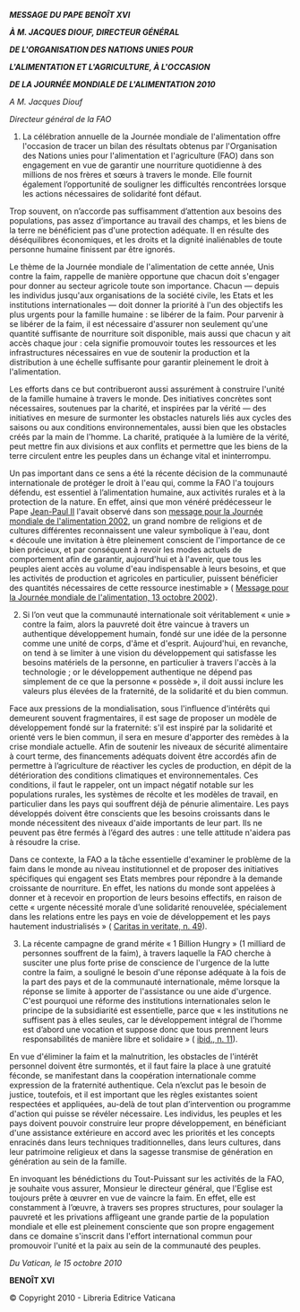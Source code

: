 ***MESSAGE DU PAPE BENOÎT XVI***

***À M. JACQUES DIOUF, DIRECTEUR GÉNÉRAL***

***DE L'ORGANISATION DES NATIONS UNIES POUR***

***L'ALIMENTATION ET L'AGRICULTURE, À L'OCCASION***

***DE LA JOURNÉE MONDIALE DE L'ALIMENTATION 2010***

*A M. Jacques Diouf*

*Directeur général de la FAO*

1. La célébration annuelle de la Journée mondiale de l'alimentation offre l'occasion de tracer un bilan des résultats obtenus par l'Organisation des Nations unies pour l'alimentation et l'agriculture (FAO) dans son engagement en vue de garantir une nourriture quotidienne à des millions de nos frères et sœurs à travers le monde. Elle fournit également l’opportunité de souligner les difficultés rencontrées lorsque les actions nécessaires de solidarité font défaut.

Trop souvent, on n’accorde pas suffisamment d’attention aux besoins des populations, pas assez d’importance au travail des champs, et les biens de la terre ne bénéficient pas d'une protection adéquate. Il en résulte des déséquilibres économiques, et les droits et la dignité inaliénables de toute personne humaine finissent par être ignorés.

Le thème de la Journée mondiale de l'alimentation de cette année, Unis contre la faim, rappelle de manière opportune que chacun doit s'engager pour donner au secteur agricole toute son importance. Chacun — depuis les individus jusqu'aux organisations de la société civile, les Etats et les institutions internationales — doit donner la priorité à l'un des objectifs les plus urgents pour la famille humaine : se libérer de la faim. Pour parvenir à se libérer de la faim, il est nécessaire d'assurer non seulement qu'une quantité suffisante de nourriture soit disponible, mais aussi que chacun y ait accès chaque jour : cela signifie promouvoir toutes les ressources et les infrastructures nécessaires en vue de soutenir la production et la distribution à une échelle suffisante pour garantir pleinement le droit à l'alimentation.

Les efforts dans ce but contribueront aussi assurément à construire l'unité de la famille humaine à travers le monde. Des initiatives concrètes sont nécessaires, soutenues par la charité, et inspirées par la vérité — des initiatives en mesure de surmonter les obstacles naturels liés aux cycles des saisons ou aux conditions environnementales, aussi bien que les obstacles créés par la main de l'homme. La charité, pratiquée à la lumière de la vérité, peut mettre fin aux divisions et aux conflits et permettre que les biens de la terre circulent entre les peuples dans un échange vital et ininterrompu.

Un pas important dans ce sens a été la récente décision de la communauté internationale de protéger le droit à l'eau qui, comme la FAO l'a toujours défendu, est essentiel à l’alimentation humaine, aux activités rurales et à la protection de la nature. En effet, ainsi que mon vénéré prédécesseur le Pape [Jean-Paul II](/content/john-paul-ii/fr.html) l'avait observé dans son [message pour la Journée mondiale de l'alimentation 2002](/content/john-paul-ii/fr/messages/food/documents/hf_jp-ii_mes_20021017_xxii-world-food-day.html), un grand nombre de religions et de cultures différentes reconnaissent une valeur symbolique à l'eau, dont « découle une invitation à être pleinement conscient de l'importance de ce bien précieux, et par conséquent à revoir les modes actuels de comportement afin de garantir, aujourd'hui et à l'avenir, que tous les peuples aient accès au volume d'eau indispensable à leurs besoins, et que les activités de production et agricoles en particulier, puissent bénéficier des quantités nécessaires de cette ressource inestimable » ( [Message pour la Journée mondiale de l'alimentation, 13 octobre 2002](/content/john-paul-ii/fr/messages/food/documents/hf_jp-ii_mes_20021017_xxii-world-food-day.html)).

2. Si l’on veut que la communauté internationale soit véritablement « unie » contre la faim, alors la pauvreté doit être vaincue à travers un authentique développement humain, fondé sur une idée de la personne comme une unité de corps, d'âme et d'esprit. Aujourd'hui, en revanche, on tend à se limiter à une vision du développement qui satisfasse les besoins matériels de la personne, en particulier à travers l'accès à la technologie ; or le développement authentique ne dépend pas simplement de ce que la personne « possède », il doit aussi inclure les valeurs plus élevées de la fraternité, de la solidarité et du bien commun.

Face aux pressions de la mondialisation, sous l'influence d'intérêts qui demeurent souvent fragmentaires, il est sage de proposer un modèle de développement fondé sur la fraternité: s'il est inspiré par la solidarité et orienté vers le bien commun, il sera en mesure d'apporter des remèdes à la crise mondiale actuelle. Afin de soutenir les niveaux de sécurité alimentaire à court terme, des financements adéquats doivent être accordés afin de permettre à l’agriculture de réactiver les cycles de production, en dépit de la détérioration des conditions climatiques et environnementales. Ces conditions, il faut le rappeler, ont un impact négatif notable sur les populations rurales, les systèmes de récolte et les modèles de travail, en particulier dans les pays qui souffrent déjà de pénurie alimentaire. Les pays développés doivent être conscients que les besoins croissants dans le monde nécessitent des niveaux d'aide importants de leur part. Ils ne peuvent pas être fermés à l’égard des autres : une telle attitude n'aidera pas à résoudre la crise.

Dans ce contexte, la FAO a la tâche essentielle d'examiner le problème de la faim dans le monde au niveau institutionnel et de proposer des initiatives spécifiques qui engagent ses Etats membres pour répondre à la demande croissante de nourriture. En effet, les nations du monde sont appelées à donner et à recevoir en proportion de leurs besoins effectifs, en raison de cette « urgente nécessité morale d’une solidarité renouvelée, spécialement dans les relations entre les pays en voie de développement et les pays hautement industrialisés » ( [Caritas in veritate, n. 49](/content/benedict-xvi/fr/encyclicals/documents/hf_ben-xvi_enc_20090629_caritas-in-veritate.html#49.)).

3. La récente campagne de grand mérite « 1 Billion Hungry » (1 milliard de personnes souffrent de la faim), à travers laquelle la FAO cherche à susciter une plus forte prise de conscience de l'urgence de la lutte contre la faim, a souligné le besoin d'une réponse adéquate à la fois de la part des pays et de la communauté internationale, même lorsque la réponse se limite à apporter de l'assistance ou une aide d'urgence. C'est pourquoi une réforme des institutions internationales selon le principe de la subsidiarité est essentielle, parce que « les institutions ne suffisent pas à elles seules, car le développement intégral de l’homme est d’abord une vocation et suppose donc que tous prennent leurs responsabilités de manière libre et solidaire » ( [ibid., n. 11](/content/benedict-xvi/fr/encyclicals/documents/hf_ben-xvi_enc_20090629_caritas-in-veritate.html#11.)).

En vue d'éliminer la faim et la malnutrition, les obstacles de l'intérêt personnel doivent être surmontés, et il faut faire la place à une gratuité féconde, se manifestant dans la coopération internationale comme expression de la fraternité authentique. Cela n’exclut pas le besoin de justice, toutefois, et il est important que les règles existantes soient respectées et appliquées, au-delà de tout plan d’intervention ou programme d'action qui puisse se révéler nécessaire. Les individus, les peuples et les pays doivent pouvoir construire leur propre développement, en bénéficiant d'une assistance extérieure en accord avec les priorités et les concepts enracinés dans leurs techniques traditionnelles, dans leurs cultures, dans leur patrimoine religieux et dans la sagesse transmise de génération en génération au sein de la famille.

En invoquant les bénédictions du Tout-Puissant sur les activités de la FAO, je souhaite vous assurer, Monsieur le directeur général, que l'Eglise est toujours prête à œuvrer en vue de vaincre la faim. En effet, elle est constamment à l’œuvre, à travers ses propres structures, pour soulager la pauvreté et les privations affligeant une grande partie de la population mondiale et elle est pleinement consciente que son propre engagement dans ce domaine s'inscrit dans l'effort international commun pour promouvoir l'unité et la paix au sein de la communauté des peuples.

*Du Vatican, le 15 octobre 2010*

**BENOÎT XVI**

© Copyright 2010 - Libreria Editrice Vaticana